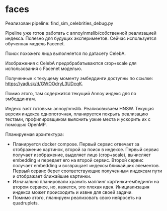 # faces

Реализован pipeline: find_sim_celebrities_debug.py

Pipeline уже готов работать с annoy/nmslib/собственной реализацией индекса. Полезно для будущих экспериментов.
Сейчас используется обученная модель Facenet.

Поиск похожего лица выполняется по датасету CelebA.

Изображения с CelebA предобрабатываются crop+scale для использования с Facenet моделью.

Полученные к текущему моменту эмбеддинги доступны по ссылке: https://yadi.sk/d/GWOOdryL3UDcqK.

Помио этого, там содержится текущий Annoy индекс для по эмбеддингам.

Индекс взят готовым: annoy/nmslib. Реализовываем HNSW. Текущая версия индекса однопоточная, планируется покрыть реализацию тестами, профилировщиком выяснить узкие места и ускорить их с помощью OpenMP.

Планируемая архитектура:

- Планируется docker compose. Первый сервис отвечает за отображение картинок, второй за поиск в индексе.
Первый сервис получает изображение, выделяет лицо (crop+scale), вычисляет embedding и передает его на второй сервис.
Второй сервис получает embedding и возвращает индексы ближайших элементов.
Первый сервис берет соответствующие полученным индексам пути и отображает ближайшие картинки.
- Изначально планировали хранить маппинг картинки-ембединги на втором сервисе, но, кажется, это плохая идея. Инициализация индекса может происходить и извне для своей задачи.
- Помимо этого, планируем реализовать свою нейросеть на quadruplets.
